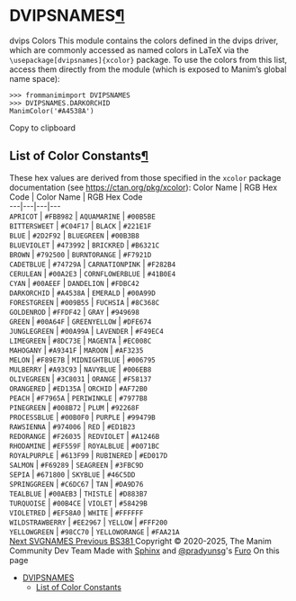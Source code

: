 
# DVIPSNAMES[¶](https://docs.manim.community/en/stable/reference/<#module-manim.utils.color.DVIPSNAMES> "Link to this heading")
dvips Colors
This module contains the colors defined in the dvips driver, which are commonly accessed as named colors in LaTeX via the `\usepackage[dvipsnames]{xcolor}` package.
To use the colors from this list, access them directly from the module (which is exposed to Manim’s global name space):
```
>>> frommanimimport DVIPSNAMES
>>> DVIPSNAMES.DARKORCHID
ManimColor('#A4538A')

```
Copy to clipboard
## List of Color Constants[¶](https://docs.manim.community/en/stable/reference/<#list-of-color-constants> "Link to this heading")
These hex values are derived from those specified in the `xcolor` package documentation (see <https://ctan.org/pkg/xcolor>):
Color Name | RGB Hex Code | Color Name | RGB Hex Code  
---|---|---|---  
`APRICOT` | `#FBB982` | `AQUAMARINE` | `#00B5BE`  
`BITTERSWEET` | `#C04F17` | `BLACK` | `#221E1F`  
`BLUE` | `#2D2F92` | `BLUEGREEN` | `#00B3B8`  
`BLUEVIOLET` | `#473992` | `BRICKRED` | `#B6321C`  
`BROWN` | `#792500` | `BURNTORANGE` | `#F7921D`  
`CADETBLUE` | `#74729A` | `CARNATIONPINK` | `#F282B4`  
`CERULEAN` | `#00A2E3` | `CORNFLOWERBLUE` | `#41B0E4`  
`CYAN` | `#00AEEF` | `DANDELION` | `#FDBC42`  
`DARKORCHID` | `#A4538A` | `EMERALD` | `#00A99D`  
`FORESTGREEN` | `#009B55` | `FUCHSIA` | `#8C368C`  
`GOLDENROD` | `#FFDF42` | `GRAY` | `#949698`  
`GREEN` | `#00A64F` | `GREENYELLOW` | `#DFE674`  
`JUNGLEGREEN` | `#00A99A` | `LAVENDER` | `#F49EC4`  
`LIMEGREEN` | `#8DC73E` | `MAGENTA` | `#EC008C`  
`MAHOGANY` | `#A9341F` | `MAROON` | `#AF3235`  
`MELON` | `#F89E7B` | `MIDNIGHTBLUE` | `#006795`  
`MULBERRY` | `#A93C93` | `NAVYBLUE` | `#006EB8`  
`OLIVEGREEN` | `#3C8031` | `ORANGE` | `#F58137`  
`ORANGERED` | `#ED135A` | `ORCHID` | `#AF72B0`  
`PEACH` | `#F7965A` | `PERIWINKLE` | `#7977B8`  
`PINEGREEN` | `#008B72` | `PLUM` | `#92268F`  
`PROCESSBLUE` | `#00B0F0` | `PURPLE` | `#99479B`  
`RAWSIENNA` | `#974006` | `RED` | `#ED1B23`  
`REDORANGE` | `#F26035` | `REDVIOLET` | `#A1246B`  
`RHODAMINE` | `#EF559F` | `ROYALBLUE` | `#0071BC`  
`ROYALPURPLE` | `#613F99` | `RUBINERED` | `#ED017D`  
`SALMON` | `#F69289` | `SEAGREEN` | `#3FBC9D`  
`SEPIA` | `#671800` | `SKYBLUE` | `#46C5DD`  
`SPRINGGREEN` | `#C6DC67` | `TAN` | `#DA9D76`  
`TEALBLUE` | `#00AEB3` | `THISTLE` | `#D883B7`  
`TURQUOISE` | `#00B4CE` | `VIOLET` | `#58429B`  
`VIOLETRED` | `#EF58A0` | `WHITE` | `#FFFFFF`  
`WILDSTRAWBERRY` | `#EE2967` | `YELLOW` | `#FFF200`  
`YELLOWGREEN` | `#98CC70` | `YELLOWORANGE` | `#FAA21A`  
[ Next SVGNAMES ](https://docs.manim.community/en/stable/reference/<manim.utils.color.SVGNAMES.html>) [ Previous BS381 ](https://docs.manim.community/en/stable/reference/<manim.utils.color.BS381.html>)
Copyright © 2020-2025, The Manim Community Dev Team 
Made with [Sphinx](https://docs.manim.community/en/stable/reference/<https:/www.sphinx-doc.org/>) and [@pradyunsg](https://docs.manim.community/en/stable/reference/<https:/pradyunsg.me>)'s [Furo](https://docs.manim.community/en/stable/reference/<https:/github.com/pradyunsg/furo>)
On this page 
  * [DVIPSNAMES](https://docs.manim.community/en/stable/reference/<#>)
    * [List of Color Constants](https://docs.manim.community/en/stable/reference/<#list-of-color-constants>)


